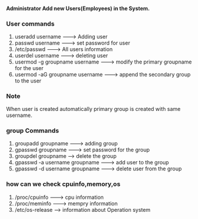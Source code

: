 #### Administrator Add new Users(Employees) in the System.

### User commands

1. useradd username ---> Adding user
2. passwd username ---> set password for user
3. /etc/passwd ---> All users information
4. userdel username ---> deleting user
5. usermod -g groupname username ---> modify the primary groupname for the user
6. usermod -aG groupname username ---> append the secondary group to the user

### Note

When user is created automatically primary group is created with same username.

### group Commands

1. groupadd groupname ---> adding group
2. gpasswd groupname ---> set password for the group
3. groupdel groupname --> delete the group
4. gpasswd -a username groupname ---> add user to the group
5. gpasswd -d username groupname ---> delete user from the group

### how can we check cpuinfo,memory,os

1. /proc/cpuinfo ---> cpu information
2. /proc/meminfo ---> mempry information
3. /etc/os-release --> information about Operation system
